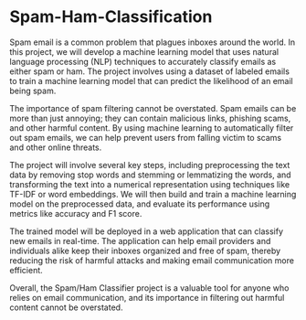 # Spam-Ham-Classification

Spam email is a common problem that plagues inboxes around the world. In this project, we will develop a machine learning model that uses natural language processing (NLP) techniques to accurately classify emails as either spam or ham. The project involves using a dataset of labeled emails to train a machine learning model that can predict the likelihood of an email being spam.

The importance of spam filtering cannot be overstated. Spam emails can be more than just annoying; they can contain malicious links, phishing scams, and other harmful content. By using machine learning to automatically filter out spam emails, we can help prevent users from falling victim to scams and other online threats.

The project will involve several key steps, including preprocessing the text data by removing stop words and stemming or lemmatizing the words, and transforming the text into a numerical representation using techniques like TF-IDF or word embeddings. We will then build and train a machine learning model on the preprocessed data, and evaluate its performance using metrics like accuracy and F1 score.

The trained model will be deployed in a web application that can classify new emails in real-time. The application can help email providers and individuals alike keep their inboxes organized and free of spam, thereby reducing the risk of harmful attacks and making email communication more efficient.

Overall, the Spam/Ham Classifier project is a valuable tool for anyone who relies on email communication, and its importance in filtering out harmful content cannot be overstated.
